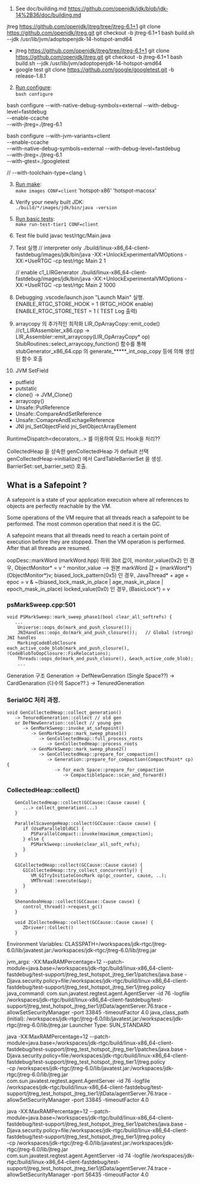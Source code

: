  1. See doc/building.md 
    https://github.com/openjdk/jdk/blob/jdk-14%2B36/doc/building.md

jtreg https://github.com/openjdk/jtreg/tree/jtreg-6.1+1
   git clone https://github.com/openjdk/jtreg.git
   git checkout -b jtreg-6.1+1
   bash build.sh --jdk /usr/lib/jvm/adoptopenjdk-14-hotspot-amd64

-  jtreg https://github.com/openjdk/jtreg/tree/jtreg-6.1+1
   git clone https://github.com/openjdk/jtreg.git
   git checkout -b jtreg-6.1+1
   bash build.sh --jdk /usr/lib/jvm/adoptopenjdk-14-hotspot-amd64
-  google test
   git clone https://github.com/google/googletest.git -b release-1.8.1

 2. [Run configure](#running-configure): \
    `bash configure`

bash configure --with-native-debug-symbols=external --with-debug-level=fastdebug \
  --enable-ccache \
  --with-jtreg=./jtreg-6.1

bash configure --with-jvm-variants=client \
  --enable-ccache \
  --with-native-debug-symbols=external --with-debug-level=fastdebug \
  --with-jtreg=./jtreg-6.1 \
  --with-gtest=./googletest


//   --with-toolchain-type=clang \

 3. [Run make](#running-make): \
    `make images CONF=client`
    'hotspot-x86' 'hotspot-macosx'

 4. Verify your newly built JDK: \
    `./build/*/images/jdk/bin/java -version`

 5. [Run basic tests](##running-tests): \
    `make run-test-tier1 CONF=client`


6. Test file build
   javac test/rtgc/Main.java

7. Test 실행
   // interpreter only
   ./build/linux-x86_64-client-fastdebug/images/jdk/bin/java -XX:+UnlockExperimentalVMOptions -XX:+UseRTGC -cp test/rtgc Main 2 1 
   
   // enable c1_LIRGenerator 
   ./build/linux-x86_64-client-fastdebug/images/jdk/bin/java -XX:+UnlockExperimentalVMOptions -XX:+UseRTGC -cp test/rtgc Main 2 1000 

8. Debugging 
  .vscode/launch.json "Launch Main" 실행.
  ENABLE_RTGC_STORE_HOOK = 1 (RTGC_HOOK enable)
  ENABLE_RTGC_STORE_TEST = 1 ( TEST Log 출력)


9. arraycopy 의 추가적인 최적화
LIR_OpArrayCopy::emit_code() 
   //c1_LIRAssembler_x86.cpp 
   -> LIR_Assembler::emit_arraycopy(LIR_OpArrayCopy* op) 
      StubRoutines::select_arraycopy_function() 함수를 통해
         stubGenerator_x86_64.cpp 의
            generate_*****_int_oop_copy 등에 의해 생성된 함수 호출


10. JVM SetField
- putfield
- putstatic
- clone() -> JVM_Clone()
- arraycopy()
- Unsafe::PutReference
- Unsafe::CompareAndSetReference
- Unsafe::ComapreAndExchageReference
- JNI jni_SetObjectField jni_SetObjectArrayElement


RuntimeDispatch<decorators,..> 를 이용하여 모드 Hook을 처리??

CollectedHeap 을 상속한 genCollectedHeap 가 default 선택
genCollectedHeap->initialize() 에서 CardTableBarrierSet 을 생성.
   BarrierSet::set_barrier_set() 호출.

## What is a Safepoint ?
A safepoint is a state of your application execution where all references to objects are perfectly reachable by the VM.

Some operations of the VM require that all threads reach a safepoint to be performed. The most common operation that need it is the GC.

A safepoint means that all threads need to reach a certain point of execution before they are stopped. Then the VM operation is performed. After that all threads are resumed.


oopDesc::markWord (markWord.hpp)
하위 3bit 값이,
   monitor_value(0x2) 인 경우, ObjectMonitor*
      = v ^ monitor_value 
      --> 원본 markWord 갑 = (markWord*)(ObjectMonitor*)v;
   biased_lock_pattern(0x5) 인 경우, JavaThread* + age + epoc
      = v & ~(biased_lock_mask_in_place | age_mask_in_place | epoch_mask_in_place)
   locked_value(0x0) 인 경우, (BasicLock*)
      = v

### psMarkSweep.cpp:501
```
void PSMarkSweep::mark_sweep_phase1(bool clear_all_softrefs) {
   ...
    Universe::oops_do(mark_and_push_closure());
    JNIHandles::oops_do(mark_and_push_closure());   // Global (strong) JNI handles
    MarkingCodeBlobClosure each_active_code_blob(mark_and_push_closure(), !CodeBlobToOopClosure::FixRelocations);
    Threads::oops_do(mark_and_push_closure(), &each_active_code_blob);
    ...
```

Generation 구조
Generation
   -> DefNewGenration (Single Space??)
   -> CardGenaration (다수의 Sapce??.)
      -> TenuredGeneration

### SerialGC 처리 과정.
```
void GenCollectedHeap::collect_generation()
   -> TenuredGeneration::collect // old gen 
   or DefNewGenration::collect // young gen
      -> GenMarkSweep::invoke_at_safepoint()
         -> GenMarkSweep::mark_sweep_phase1()
            -> GenCollectedHeap::full_process_roots
               -> GenCollectedHeap::process_roots
         -> GenMarkSweep::mark_sweep_phase2()
            -> GenCollectedHeap::prepare_for_compaction()
               -> Generation::prepare_for_compaction(CompactPoint* cp) {
                  -> for_each Space::prepare_for_compaction
                     -> CompactibleSpace::scan_and_forward() 
```

### CollectedHeap::collect()
```
   GenCollectedHeap::collect(GCCause::Cause cause) {
      ...> collect_generation(...)
   }

   ParallelScavengeHeap::collect(GCCause::Cause cause) {
      if (UseParallelOldGC) {
         PSParallelCompact::invoke(maximum_compaction);
      } else {
         PSMarkSweep::invoke(clear_all_soft_refs);
      }
   }

   G1CollectedHeap::collect(GCCause::Cause cause) {
      G1CollectedHeap::try_collect_concurrently() {
         VM_G1TryInitiateConcMark op(gc_counter, cause, ..);
         VMThread::execute(&op);   
      }
   }

   ShenandoahHeap::collect(GCCause::Cause cause) {
      control_thread()->request_gc()
   }

   void ZCollectedHeap::collect(GCCause::Cause cause) {
      ZDriveer::Collect()
   }
```   

Environment Variables:
CLASSPATH=/workspaces/jdk-rtgc/jtreg-6.0/lib/javatest.jar:/workspaces/jdk-rtgc/jtreg-6.0/lib/jtreg.jar


jvm_args: -XX:MaxRAMPercentage=12 --patch-module=java.base=/workspaces/jdk-rtgc/build/linux-x86_64-client-fastdebug/test-support/jtreg_test_hotspot_jtreg_tier1/patches/java.base -Djava.security.policy=file:/workspaces/jdk-rtgc/build/linux-x86_64-client-fastdebug/test-support/jtreg_test_hotspot_jtreg_tier1/jtreg.policy 
java_command: com.sun.javatest.regtest.agent.AgentServer -id 76 -logfile /workspaces/jdk-rtgc/build/linux-x86_64-client-fastdebug/test-support/jtreg_test_hotspot_jtreg_tier1/jtData/agentServer.76.trace -allowSetSecurityManager -port 33845 -timeoutFactor 4.0
java_class_path (initial): /workspaces/jdk-rtgc/jtreg-6.0/lib/javatest.jar:/workspaces/jdk-rtgc/jtreg-6.0/lib/jtreg.jar
Launcher Type: SUN_STANDARD

java -XX:MaxRAMPercentage=12 --patch-module=java.base=/workspaces/jdk-rtgc/build/linux-x86_64-client-fastdebug/test-support/jtreg_test_hotspot_jtreg_tier1/patches/java.base -Djava.security.policy=file:/workspaces/jdk-rtgc/build/linux-x86_64-client-fastdebug/test-support/jtreg_test_hotspot_jtreg_tier1/jtreg.policy \
-cp /workspaces/jdk-rtgc/jtreg-6.0/lib/javatest.jar:/workspaces/jdk-rtgc/jtreg-6.0/lib/jtreg.jar \
com.sun.javatest.regtest.agent.AgentServer -id 76 -logfile /workspaces/jdk-rtgc/build/linux-x86_64-client-fastdebug/test-support/jtreg_test_hotspot_jtreg_tier1/jtData/agentServer.76.trace -allowSetSecurityManager -port 33845 -timeoutFactor 4.0

java -XX:MaxRAMPercentage=12 --patch-module=java.base=/workspaces/jdk-rtgc/build/linux-x86_64-client-fastdebug/test-support/jtreg_test_hotspot_jtreg_tier1/patches/java.base -Djava.security.policy=file:/workspaces/jdk-rtgc/build/linux-x86_64-client-fastdebug/test-support/jtreg_test_hotspot_jtreg_tier1/jtreg.policy \
-cp /workspaces/jdk-rtgc/jtreg-6.0/lib/javatest.jar:/workspaces/jdk-rtgc/jtreg-6.0/lib/jtreg.jar \
com.sun.javatest.regtest.agent.AgentServer -id 74 -logfile /workspaces/jdk-rtgc/build/linux-x86_64-client-fastdebug/test-support/jtreg_test_hotspot_jtreg_tier1/jtData/agentServer.74.trace -allowSetSecurityManager -port 56435 -timeoutFactor 4.0